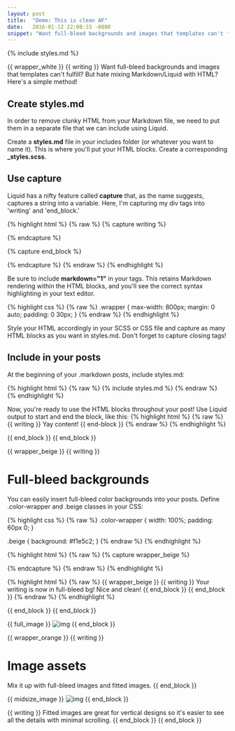 ```yaml
---
layout: post
title:  "Demo: This is clean AF"
date:   2016-01-12 22:08:33 -0800
snippet: "Want full-bleed backgrounds and images that templates can't fulfill? But hate mixing Markdown/Liquid with HTML? Here's a simple method!"
---
```

{% include styles.md %}

{{ wrapper_white }}
{{ writing }}
Want full-bleed backgrounds and images that templates can't fulfill? But hate mixing Markdown/Liquid with HTML? Here's a simple method!

## Create styles.md
In order to remove clunky HTML from your Markdown file, we need to put them in a separate file that we can include using Liquid.

Create a **styles.md** file in your includes folder (or whatever you want to name it). This is where you'll put your HTML blocks. Create a corresponding **_styles.scss**.

## Use capture
Liquid has a nifty feature called **capture** that, as the name suggests, captures a string into a variable. Here, I'm capturing my div tags into 'writing' and 'end_block.'

{% highlight html %}
{% raw %}
{% capture writing %}
<div class="wrapper" markdown="1">
{% endcapture %}

{% capture end_block %}
</div>
{% endcapture %}
{% endraw %}
{% endhighlight %}

Be sure to include **markdown="1"** in your tags. This retains Markdown rendering within the HTML blocks, and you'll see the correct syntax highlighting in your text editor.

{% highlight css %}
{% raw %}
.wrapper {
  max-width: 800px;
  margin: 0 auto;
  padding: 0 30px;
}
{% endraw %}
{% endhighlight %}

Style your HTML accordingly in your SCSS or CSS file and capture as many HTML blocks as you want in styles.md. Don't forget to capture closing tags!

## Include in your posts
At the beginning of your .markdown posts, include styles.md:

{% highlight html %}
{% raw %}
{% include styles.md %}
{% endraw %}
{% endhighlight %}

Now, you're ready to use the HTML blocks throughout your post! Use Liquid output to start and end the block, like this:
{% highlight html %}
{% raw %}
{{ writing }}
Yay content!
{{ end-block }}
{% endraw %}
{% endhighlight %}

{{ end_block }}
{{ end_block }}

{{ wrapper_beige }}
{{ writing }}
# Full-bleed backgrounds
You can easily insert full-bleed color backgrounds into your posts. Define .color-wrapper and .beige classes in your CSS:

{% highlight css %}
{% raw %}
.color-wrapper {
  width: 100%;
  padding: 60px 0;
}

.beige {
  background: #f1e5c2;
}
{% endraw %}
{% endhighlight %}

{% highlight html %}
{% raw %}
{% capture wrapper_beige %}
<div class="color-wrapper beige" markdown="1">
{% endcapture %}
{% endraw %}
{% endhighlight %}

{% highlight html %}
{% raw %}
{{ wrapper_beige }}
{{ writing }}
Your writing is now in full-bleed bg! Nice and clean!
{{ end_block }}
{{ end_block }}
{% endraw %}
{% endhighlight %}

{{ end_block }}
{{ end_block }}

{{ full_image }}
![img](http://placehold.it/1600x800)
{{ end_block }}

{{ wrapper_orange }}
{{ writing }}
# Image assets
Mix it up with full-bleed images and fitted images.
{{ end_block }}

{{ midsize_image }}
![img](http://placehold.it/1600x800)
{{ end_block }}

{{ writing }}
Fitted images are great for vertical designs so it's easier to see all the details with minimal scrolling.
{{ end_block }}
{{ end_block }}
